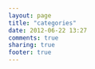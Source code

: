 ```yaml
---
layout: page
title: "categories"
date: 2012-06-22 13:27
comments: true
sharing: true
footer: true
---
```


